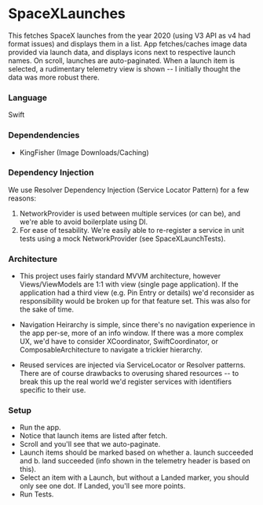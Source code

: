 # SpaceXLaunches

This fetches SpaceX launches from the year 2020 (using V3 API as v4 had format issues) and displays them in a list. App fetches/caches image data provided via launch data, and displays icons next to respective launch names. On scroll, launches are auto-paginated. When a launch item is selected, a rudimentary telemetry view is shown -- I initially thought the data was more robust there. 

### Language

Swift

### Dependendencies

* KingFisher (Image Downloads/Caching)

### Dependency Injection

We use Resolver Dependency Injection (Service Locator Pattern) for a few reasons: 
1. NetworkProvider is used between multiple services (or can be), and we're able to avoid boilerplate using DI. 
2. For ease of tesability. We're easily able to re-register a service in unit tests using a mock NetworkProvider (see SpaceXLaunchTests).

### Architecture
* This project uses fairly standard MVVM architecture, however Views/ViewModels are 1:1 with view (single page application). If the application had a third view (e.g. Pin Entry or details) we'd reconsider as responsibility would be broken up for that feature set. This was also for the sake of time.

* Navigation Heirarchy is simple, since there's no navigation experience in the app per-se, more of an info window. If there was a more complex UX, we'd have to consider XCoordinator, SwiftCoordinator, or ComposableArchitecture to navigate a trickier hierarchy. 

* Reused services are injected via ServiceLocator or Resolver patterns. There are of course drawbacks to overusing shared resources -- to break this up the real world we'd register services with identifiers specific to their use.

### Setup

- Run the app.
- Notice that launch items are listed after fetch.
- Scroll and you'll see that we auto-paginate.
- Launch items should be marked based on whether a. launch succeeded and b. land succeeded (info shown in the telemetry header is based on this).
- Select an item with a Launch, but without a Landed marker, you should only see one dot. If Landed, you'll see more points.
- Run Tests.
